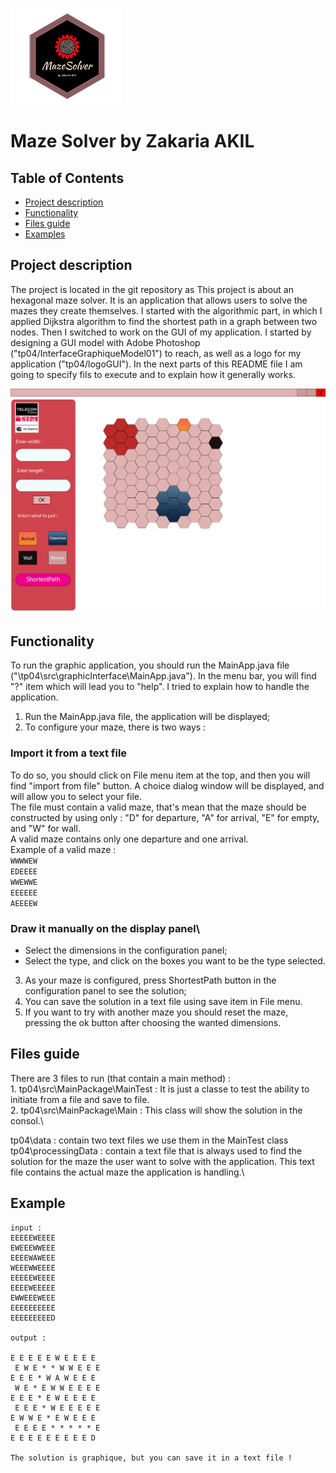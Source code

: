 ![Alt text](logoGUI.png)
# Maze Solver by Zakaria AKIL
## Table of Contents

- [Project description](#Project_description)
- [Functionality](#Functionality)
- [Files guide](#Files_guide)
- [Examples](#examples)
## Project description
The project is located in the git repository as 
This project is about an hexagonal maze solver. It is an application that allows users to solve the mazes they create themselves. I started with the algorithmic part, in which I applied Dijkstra algorithm to find the shortest path in a graph between two nodes. Then I switched to work on the GUI of my application. I started by designing a GUI model with Adobe Photoshop ("tp04/InterfaceGraphiqueModel01") to reach, as well as a logo for my application ("tp04/logoGUI"). In the next parts of this README file I am going to specify fils to execute and to explain how it generally works.

![Alt text](InterfaceGraphiqueModel01.png "Graphic interface Model")


## Functionality
To run the graphic application, you should run the MainApp.java file ("\tp04\src\graphicInterface\MainApp.java").
In the menu bar, you will find "?" item which will lead you to "help". I tried to explain how to handle the application.

1. Run the MainApp.java file, the application will be displayed;
2. To configure your maze, there is two ways :
### Import it from a text file

To do so, you should click on File menu item at the top, and then you will find "import from file" button. A choice dialog window will be displayed, and will allow you to select your file.\
The file must contain a valid maze, that's mean that the maze should be constructed by using only : "D" for departure, "A" for arrival, "E" for empty, and "W" for wall.\
A valid maze contains only one departure and one arrival.\
Example of a valid maze : \
    `WWWWEW`\
    `EDEEEE`\
    `WWEWWE`\
    `EEEEEE`\
    `AEEEEW`
### Draw it manually on the display panel\
- Select the dimensions in the configuration panel;
- Select the type, and click on the boxes you want to be the type selected. 
3. As your maze is configured, press ShortestPath button in the configuration panel to see the solution;
4. You can save the solution in a text file using save item in File menu.
5. If you want to try with another maze you should reset the maze, pressing the ok button after choosing the wanted dimensions.

## Files guide
There are 3 files to run (that contain a main method) : \
    1. tp04\src\MainPackage\MainTest : It is just a classe to test the ability to initiate from a file and save to file.\
    2. tp04\src\MainPackage\Main : This class will show the solution in the consol.\

tp04\data : contain two text files we use them in the MainTest class
tp04\processingData : contain a text file that is always used to find the solution for the maze the user want to solve with the application. This text file contains the actual maze the application is handling.\
    
## Example
    input : 
    EEEEEWEEEE
    EWEEEWWEEE
    EEEEWAWEEE
    WEEEWWEEEE
    EEEEEWEEEE
    EEEEWEEEEE
    EWWEEEWEEE
    EEEEEEEEEE
    EEEEEEEEED

    output : 

    E E E E E W E E E E
     E W E * * W W E E E
    E E E * W A W E E E
     W E * E W W E E E E 
    E E E * E W E E E E
     E E E * W E E E E E
    E W W E * E W E E E 
     E E E E * * * * * E
    E E E E E E E E E D

    The solution is graphique, but you can save it in a text file !